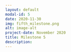 ```yaml
---
layout: default
modal-id: 5
date: 2020-11-30
img: fifth_milestone.png
alt: image-alt
project-date: November 2020
title: Milestone 5
description: 
---
```




